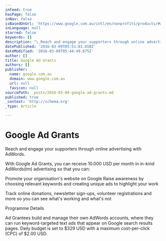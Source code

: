 ```yaml
---
inFeed: true
hasPage: false
inNav: false
isBasedOnUrl: 'https://www.google.com.au/intl/en/nonprofits/products/#adwords#tab4'
inLanguage: null
starred: false
keywords: []
description: "\_Reach and engage your supporters through online advertising with AdWords."
datePublished: '2016-03-09T05:51:01.658Z'
dateModified: '2016-03-09T05:44:49.675Z'
author: []
title: Google Ad Grants
authors: []
publisher:
  name: google.com.au
  domain: www.google.com.au
  url: null
  favicon: null
sourcePath: _posts/2016-03-09-google-ad-grants.md
published: true
_context: 'http://schema.org'
_type: Article

---
```

# Google Ad Grants

Reach and engage your supporters through online advertising with AdWords.

With Google Ad Grants, you can receive 10.000 USD per month in in-kind AdWords(tm) advertising so that you can:

Promote your organisation's website on Google Raise awareness by choosing relevant keywords and creating unique ads to highlight your work 

Track online donations, newsletter sign-ups, volunteer registrations and more so you can see what's working and what's not 

Programme Details

Ad Grantees build and manage their own AdWords accounts, where they can run keyword-targeted text ads that appear on Google search results pages. Daily budget is set to $329 USD with a maximum cost-per-click (CPC) of $2.00 USD.